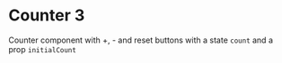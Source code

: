 # Counter 3

Counter component with +, - and reset buttons with a state `count` and a prop `initialCount`
